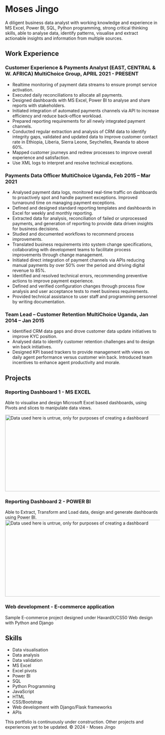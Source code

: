 # Moses Jingo

A diligent business data analyst with working knowledge and experience in MS Excel, 
Power BI, SQL, Python programming, strong critical thinking skills, able to analyse 
data, identify patterns, visualise and extract actionable insights and information 
from multiple sources.

## Work Experience
### Customer Experience & Payments Analyst (EAST, CENTRAL & W. AFRICA) MultiChoice Group, APRIL 2021 - PRESENT
- Realtime monitoring of payment data streams to ensure prompt service 
activation.
- Executed daily reconciliations to allocate all payments. 
- Designed dashboards with MS Excel, Power BI to analyse and share reports 
with stakeholders.
- Initiated integration of automated payments channels via API to increase 
efficiency and reduce back-office workload.
- Prepared reporting requirements for all newly integrated payment 
channels.
- Conducted regular extraction and analysis of CRM data to identify integrity 
gaps, validated and updated data to improve customer contact rate in 
Ethiopia, Liberia, Sierra Leone, Seychelles, Rwanda to above 60%.
- Mapped customer journeys and redrew processes to improve overall 
experience and satisfaction.
- Use XML logs to interpret and resolve technical exceptions.


### Payments Data Officer MultiChoice Uganda, Feb 2015 – Mar 2021
- Analysed payment data logs, monitored real-time traffic on dashboards to 
proactively spot and handle payment exceptions. Improved turnaround 
time on managing payment exceptions.
- Defined and designed standard reporting templates and dashboards in 
Excel for weekly and monthly reporting.
- Extracted data for analysis, reconciliation of failed or unprocessed 
payments, and generation of reporting to provide data driven insights for 
business decisions.
- Studied and documented workflows to recommend process 
improvements.
- Translated business requirements into system change specifications, 
collaborating with development teams to facilitate process improvements 
through change management. 
- Initiated direct integration of payment channels via APIs reducing manual 
payments by over 50% over the period and driving digital revenue to 85%.
- Identified and resolved technical errors, recommending preventive actions
to improve payment experience. 
- Defined and verified configuration changes through process flow analysis 
and user acceptance tests to meet business requirements. 
- Provided technical assistance to user staff and programming personnel by 
writing documentation.


### Team Lead – Customer Retention MultiChoice Uganda, Jan 2014 – Jan 2015
- Identified CRM data gaps and drove customer data update initiatives to 
improve KYC position. 
- Analysed data to identify customer retention challenges and to design win 
back initiatives.
- Designed KPI based trackers to provide management with views on daily 
agent performance versus customer win back. 
 Introduced team incentives to enhance agent productivity and morale.

## Projects

### Reporting Dashboard 1 - MS EXCEL
Able to visualise and design Microsoft Excel based dashboards, using Pivots and slices to manipulate data views.

<img src = "https://github.com/Jingomoses/portfolio/assets/28936759/ce3cefd1-e528-4fea-902d-381c638f9103" width="600" height="250" alt="Data used here is untrue, only for purposes of creating a dashboard">

### Reporting Dashboard 2  - POWER BI
Able to Extract, Transform and Load data, design and generate dashboards using Power BI.
<img src = "https://github.com/Jingomoses/portfolio/assets/28936759/62964913-65b5-4180-a013-2a1cebe47f01" width="550" height="250" alt="Data used here is untrue, only for purposes of creating a dashboard">

### Web development - E-commerce application
Sample E-commerce project designed under HavardX/CS50 Web design with Python and Django


## Skills
- Data visualisation
- Data analysis
- Data validation
- MS Excel
- Excel pivots
- Power BI
- SQL
- Python Programming
- JavaScript
- HTML
- CSS/Bootstrap
- Web development with Django/Flask frameworks
- APIs



<footer>This portfolio is continuously under construction. Other projects and experiences yet to be updated. &copy 2024 - Moses Jingo </footer>
